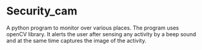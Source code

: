 # Security_cam
A python program to monitor over various places. The program uses openCV library. It alerts the user after sensing any activity by a beep sound and at the same time captures the image of the activity. 
